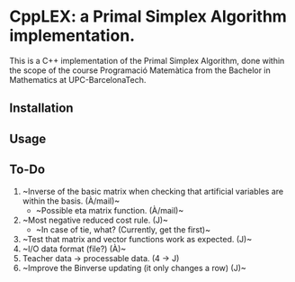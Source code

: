 # CppLEX: a Primal Simplex Algorithm implementation.

This is a C++ implementation of the Primal Simplex Algorithm, done within the scope of the course Programació Matemàtica from the Bachelor in Mathematics at UPC-BarcelonaTech.

## Installation
## Usage
## To-Do

1. ~Inverse of the basic matrix when checking that artificial variables are within the basis. (À/mail)~
    - ~Possible eta matrix function. (À/mail)~
2. ~Most negative reduced cost rule. (J)~
    - ~In case of tie, what? (Currently, get the first)~
3. ~Test that matrix and vector functions work as expected. (J)~
4. ~I/O data format (file?) (À)~
5. Teacher data -> processable data. (4 -> J)
6. ~Improve the Binverse updating (it only changes a row) (J)~
